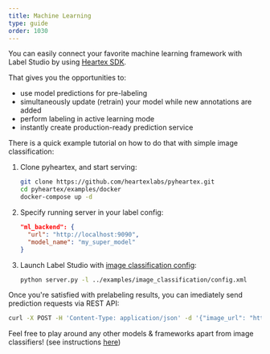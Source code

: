 ```yaml
---
title: Machine Learning
type: guide
order: 1030
---
```


You can easily connect your favorite machine learning framework with Label Studio by using [Heartex SDK](https://github.com/heartexlabs/pyheartex). 

That gives you the opportunities to:
- use model predictions for pre-labeling
- simultaneously update (retrain) your model while new annotations are added
- perform labeling in active learning mode
- instantly create production-ready prediction service

There is a quick example tutorial on how to do that with simple image classification:

1. Clone pyheartex, and start serving:
    ```bash
    git clone https://github.com/heartexlabs/pyheartex.git
    cd pyheartex/examples/docker
    docker-compose up -d
    ```
2. Specify running server in your label config:
    ```json
    "ml_backend": {
      "url": "http://localhost:9090",
      "model_name": "my_super_model"
    }
    ```
3. Launch Label Studio with [image classification config](examples/image_classification/config.xml):
    ```bash
    python server.py -l ../examples/image_classification/config.xml
    ```
    
Once you're satisfied with prelabeling results, you can imediately send prediction requests via REST API:
```bash
curl -X POST -H 'Content-Type: application/json' -d '{"image_url": "https://go.heartex.net/static/samples/kittens.jpg"}' http://localhost:8200/predict
```

Feel free to play around any other models & frameworks apart from image classifiers! (see instructions [here](https://github.com/heartexlabs/pyheartex#advanced-usage))
